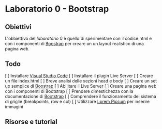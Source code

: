 # Laboratorio 0 - Bootstrap

## Obiettivi

L'obbiettivo del *laboratorio 0* è quello di sperimentare con il codice html e con i componenti di [Boostrap](https://getbootstrap.com/) per creare un un layout realistico di una pagina web.

## Todo

[ ] Installare [Visual Studio Code](https://code.visualstudio.com/)
    [ ] Installare il plugin Live Server
[ ] Creare un file index.html
    [ ] Breve analisi delle sezioni head e body
[ ] Creare un set up semplice di [Boostrap](https://getbootstrap.com/docs/5.0/getting-started/introduction/)
    [ ] Abilitare il Live Server
[ ] Creare una pagina web con i componenti di Bootstrap
    [ ] Prendere dimestichezza con la documentazione di [Bootstrap](https://getbootstrap.com/docs/5.0/getting-started/introduction/)
    [ ] Comprendere il funzionamento del sistema di griglie (breakpoints, row e col)
    [ ] Utilizzare [Lorem Picsum](https://picsum.photos/) per inserire immagini

## Risorse e tutorial